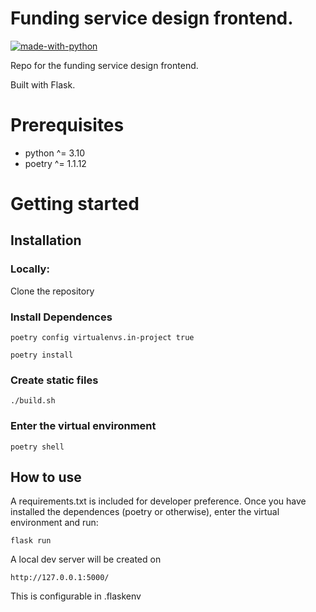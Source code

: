 # Funding service design frontend.

[![made-with-python](https://img.shields.io/badge/Made%20with-Python-1f425f.svg)](https://www.python.org/)


Repo for the funding service design frontend.

Built with Flask.

# Prerequisites
- python ^= 3.10
- poetry ^= 1.1.12

# Getting started

## Installation

### Locally:
Clone the repository

### Install Dependences

    poetry config virtualenvs.in-project true

    poetry install

### Create static files

    ./build.sh

### Enter the virtual environment

    poetry shell

## How to use

A requirements.txt is included for developer preference. Once you have
installed the dependences (poetry or otherwise), enter the virtual environment
and run:

    flask run

A local dev server will be created on 

    http://127.0.0.1:5000/

This is configurable in .flaskenv
